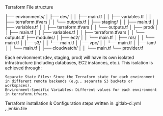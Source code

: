 Terraform File structure 

├── environments/
│   ├── dev/
│   │   ├── main.tf
│   │   ├── variables.tf
│   │   ├── terraform.tfvars
│   │   └── outputs.tf
│   ├── staging/
│   │   ├── main.tf
│   │   ├── variables.tf
│   │   ├── terraform.tfvars
│   │   └── outputs.tf
│   ├── prod/
│   │   ├── main.tf
│   │   ├── variables.tf
│   │   ├── terraform.tfvars
│   │   └── outputs.tf
├── modules/
│   ├── ec2/
│   │   └── main.tf
│   ├── rds/
│   │   └── main.tf
│   ├── s3/
│   │   └── main.tf
│   ├── vpc/
│   │   └── main.tf
│   ├── iam/
│   │   └── main.tf
│   ├── cloudwatch/
│   │   └── main.tf
└── provider.tf



Each environment (dev, staging, prod) will have its own isolated infrastructure (including databases, EC2 instances, etc.). This isolation is achieved through:

    Separate State Files: Store the Terraform state for each environment in different remote backends (e.g., separate S3 buckets or workspaces).
    Environment-Specific Variables: Different values for each environment in terraform.tfvars.

Terraform installation & Configuration steps written in .gitlab-ci.yml ,.jenkin.file

